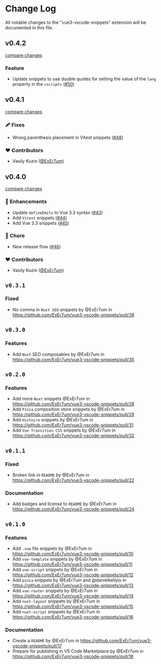 # Change Log

All notable changes to the "vue3-vscode-snippets" extension will be documented in this file.

## v0.4.2

[compare changes](https://github.com/ExEr7um/vue3-vscode-snippets/compare/v0.4.1...HenBK:vue3-vscode-snippets:main)


### Feature
*  Update snippets to use double quotes for setting the value of the `lang` property in the `<script>` ([#50](https://github.com/ExEr7um/vue3-vscode-snippets/pull/50)) 

## v0.4.1

[compare changes](https://github.com/ExEr7um/vue3-vscode-snippets/compare/v0.4.0...v0.4.1)


### 🩹 Fixes

  - Wrong parenthesis placement in Vitest snippets ([#48](https://github.com/ExEr7um/vue3-vscode-snippets/pull/48))

### ❤️  Contributors

- Vasily Kuzin ([@ExEr7um](http://github.com/ExEr7um))

## v0.4.0

[compare changes](https://github.com/ExEr7um/vue3-vscode-snippets/compare/v0.3.1...v0.4.0)


### 🚀 Enhancements

  - Update `defineEmits` to Vue 3.3 syntax ([#43](https://github.com/ExEr7um/vue3-vscode-snippets/pull/43))
  - Add `Vitest` snippets ([#44](https://github.com/ExEr7um/vue3-vscode-snippets/pull/44))
  - Add Vue 3.3 snippets ([#45](https://github.com/ExEr7um/vue3-vscode-snippets/pull/45))

### 🏡 Chore

  - New release flow ([#46](https://github.com/ExEr7um/vue3-vscode-snippets/pull/46))

### ❤️  Contributors

- Vasily Kuzin ([@ExEr7um](http://github.com/ExEr7um))

## `v0.3.1`

### Fixed

* No comma in `Nuxt SEO` snippets by @ExEr7um in <https://github.com/ExEr7um/vue3-vscode-snippets/pull/38>

## `v0.3.0`

### Features

* Add `Nuxt` SEO composables by @ExEr7um in <https://github.com/ExEr7um/vue3-vscode-snippets/pull/35>

## `v0.2.0`

### Features

* Add more `Nuxt` snippets @ExEr7um in <https://github.com/ExEr7um/vue3-vscode-snippets/pull/28>
* Add `Pinia` composition store snippets by @ExEr7um in <https://github.com/ExEr7um/vue3-vscode-snippets/pull/29>
* Add `Histoire` snippets by @ExEr7um in <https://github.com/ExEr7um/vue3-vscode-snippets/pull/31>
* Add `Vue Transition CSS` snippets by @ExEr7um in <https://github.com/ExEr7um/vue3-vscode-snippets/pull/32>

## `v0.1.1`

### Fixed

* Broken link in `README` by @ExEr7um in <https://github.com/ExEr7um/vue3-vscode-snippets/pull/22>

### Documentation

* Add badges and license to `README` by @ExEr7um in <https://github.com/ExEr7um/vue3-vscode-snippets/pull/24>

## `v0.1.0`

### Features

* Add `.vue` file snippets by @ExEr7um in <https://github.com/ExEr7um/vue3-vscode-snippets/pull/10>
* Add `vue-template` snippets by @ExEr7um in <https://github.com/ExEr7um/vue3-vscode-snippets/pull/11>
* Add `vue-script` snippets by @ExEr7um in <https://github.com/ExEr7um/vue3-vscode-snippets/pull/12>
* Add `pinia` snippets by @ExEr7um and @danielkellyio in <https://github.com/ExEr7um/vue3-vscode-snippets/pull/13>
* Add `vue-router` snippets by @ExEr7um in <https://github.com/ExEr7um/vue3-vscode-snippets/pull/14>
* Add `nuxt-layout` snippets by @ExEr7um in <https://github.com/ExEr7um/vue3-vscode-snippets/pull/15>
* Add `nuxt-script` snippets by @ExEr7um in <https://github.com/ExEr7um/vue3-vscode-snippets/pull/16>

### Documentation

* Create a `README` by @ExEr7um in <https://github.com/ExEr7um/vue3-vscode-snippets/pull/17>
* Prepare for publishing in VS Code Marketplace by @ExEr7um in <https://github.com/ExEr7um/vue3-vscode-snippets/pull/18>
